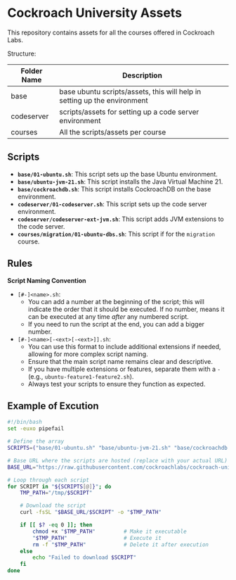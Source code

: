 # Cockroach University Assets

This repository contains assets for all the courses offered in Cockroach Labs.

Structure:

| Folder Name | Description |
|-------------|-------------|
| base        | base ubuntu scripts/assets, this will help in setting up the environment |
| codeserver  | scripts/assets for setting up a code server environment |
| courses     | All the scripts/assets per course |


## Scripts

- **`base/01-ubuntu.sh`**: This script sets up the base Ubuntu environment.
- **`base/ubuntu-jvm-21.sh`**: This script installs the Java Virtual Machine 21.
- **`base/cockroachdb.sh`**: This script installs CockroachDB on the base environment.
- **`codeserver/01-codeserver.sh`**: This script sets up the code server environment.
- **`codeserver/codeserver-ext-jvm.sh`**: This script adds JVM extensions to the code server.
- **`courses/migration/01-ubuntu-dbs.sh`**: This script if for the `migration` course.

## Rules

**Script Naming Convention**

- `[#-]<name>.sh`:
   - You can add a number at the beginning of the script; this will indicate the order that it should be executed. If no number, means it can be executed at any time _after_ any numbered script.
   - If you need to run the script at the end, you can add a bigger number.
- `[#-]<name>[-<ext>[-<ext>]].sh`:
   - You can use this format to include additional extensions if needed, allowing for more complex script naming.
   - Ensure that the main script name remains clear and descriptive.
   - If you have multiple extensions or features, separate them with a `-` (e.g., `ubuntu-feature1-feature2.sh`).  
   - Always test your scripts to ensure they function as expected.


## Example of Excution

```bash
#!/bin/bash
set -euxo pipefail

# Define the array
SCRIPTS=("base/01-ubuntu.sh" "base/ubuntu-jvm-21.sh" "base/cockroachdb.sh" "codeserver/01-codeserver.sh" "codeserver/codeserver-ext-jvm.sh" "courses/migration/01-ubuntu-dbs.sh")

# Base URL where the scripts are hosted (replace with your actual URL)
BASE_URL="https://raw.githubusercontent.com/cockroachlabs/cockroach-university-assets/refs/heads/main/"

# Loop through each script
for SCRIPT in "${SCRIPTS[@]}"; do
    TMP_PATH="/tmp/$SCRIPT"

    # Download the script
    curl -fsSL "$BASE_URL/$SCRIPT" -o "$TMP_PATH"

    if [[ $? -eq 0 ]]; then
        chmod +x "$TMP_PATH"         # Make it executable
        "$TMP_PATH"                  # Execute it
        rm -f "$TMP_PATH"            # Delete it after execution
    else
        echo "Failed to download $SCRIPT"
    fi
done
```